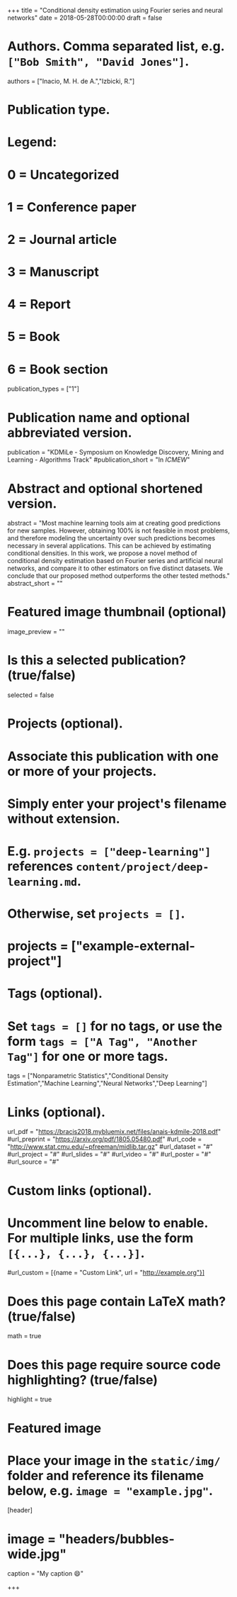 +++
title = "Conditional density estimation using Fourier series and neural networks"
date = 2018-05-28T00:00:00
draft = false

# Authors. Comma separated list, e.g. `["Bob Smith", "David Jones"]`.
authors = ["Inacio, M. H. de A.","Izbicki, R."]

# Publication type.
# Legend:
# 0 = Uncategorized
# 1 = Conference paper
# 2 = Journal article
# 3 = Manuscript
# 4 = Report
# 5 = Book
# 6 = Book section
publication_types = ["1"]

# Publication name and optional abbreviated version.
publication = "KDMiLe - Symposium on Knowledge Discovery, Mining and Learning - Algorithms Track"
#publication_short = "In *ICMEW*"

# Abstract and optional shortened version.
abstract = "Most machine learning tools aim at creating good predictions for new samples. However, obtaining 100% is not feasible in most problems, and therefore modeling the uncertainty over such predictions becomes necessary in several applications. This can be achieved by estimating conditional densities. In this work, we propose a novel method of conditional density estimation based on Fourier series and artificial neural networks, and compare it to other estimators on five distinct datasets. We conclude that our proposed method outperforms the other tested methods."
abstract_short = ""

# Featured image thumbnail (optional)
image_preview = ""

# Is this a selected publication? (true/false)
selected = false

# Projects (optional).
#   Associate this publication with one or more of your projects.
#   Simply enter your project's filename without extension.
#   E.g. `projects = ["deep-learning"]` references `content/project/deep-learning.md`.
#   Otherwise, set `projects = []`.
# projects = ["example-external-project"]

# Tags (optional).
#   Set `tags = []` for no tags, or use the form `tags = ["A Tag", "Another Tag"]` for one or more tags.
tags = ["Nonparametric Statistics","Conditional Density Estimation","Machine Learning","Neural Networks","Deep Learning"]

# Links (optional).
url_pdf = "https://bracis2018.mybluemix.net/files/anais-kdmile-2018.pdf"
#url_preprint = "https://arxiv.org/pdf/1805.05480.pdf"
#url_code = "http://www.stat.cmu.edu/~pfreeman/midlib.tar.gz"
#url_dataset = "#"
#url_project = "#"
#url_slides = "#"
#url_video = "#"
#url_poster = "#"
#url_source = "#"

# Custom links (optional).
#   Uncomment line below to enable. For multiple links, use the form `[{...}, {...}, {...}]`.
#url_custom = [{name = "Custom Link", url = "http://example.org"}]

# Does this page contain LaTeX math? (true/false)
math = true

# Does this page require source code highlighting? (true/false)
highlight = true

# Featured image
# Place your image in the `static/img/` folder and reference its filename below, e.g. `image = "example.jpg"`.
[header]
# image = "headers/bubbles-wide.jpg"
caption = "My caption :smile:"

+++

